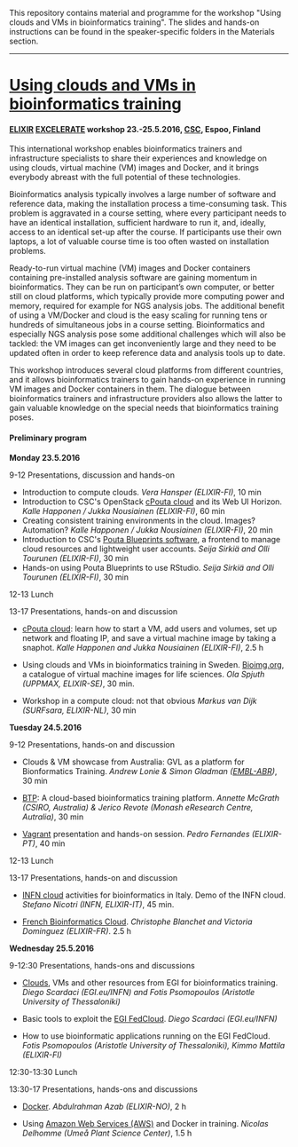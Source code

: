 This repository contains material and programme for the workshop "Using clouds and VMs in bioinformatics training". The slides and hands-on instructions can be found in the speaker-specific folders in the Materials section.

---
# [Using clouds and VMs in bioinformatics training](https://csc.fi/web/training/-/cloud-vm-bioinformatics)
#### [ELIXIR](https://www.elixir-europe.org/) [EXCELERATE](https://www.elixir-europe.org/excelerate) workshop 23.-25.5.2016, [CSC](https://www.csc.fi/how-to-reach-us), Espoo, Finland

This international workshop enables bioinformatics trainers and infrastructure specialists to share their experiences and knowledge on using clouds, virtual machine (VM) images and Docker, and it brings everybody abreast with the full potential of these technologies.

Bioinformatics analysis typically involves a large number of software and reference data, making the installation process a time-consuming task. This problem is aggravated in a course setting, where every participant needs to have an identical installation, sufficient hardware to run it, and, ideally, access to an identical set-up after the course. If participants use their own laptops, a lot of valuable course time is too often wasted on installation problems.

Ready-to-run virtual machine (VM) images and Docker containers containing pre-installed analysis software are gaining momentum in bioinformatics. They can be run on participant’s own computer, or better still on cloud platforms, which typically provide more computing power and memory, required for example for NGS analysis jobs. The additional benefit of using a VM/Docker and cloud is the easy scaling for running tens or hundreds of simultaneous jobs in a course setting. Bioinformatics and especially NGS analysis pose some additional challenges which will also be tackled: the VM images can get inconveniently large and they need to be updated often in order to keep reference data and analysis tools up to date.

This workshop introduces several cloud platforms from different countries, and it allows bioinformatics trainers to gain hands-on experience in running VM images and Docker containers in them. The dialogue between bioinformatics trainers and infrastructure providers also allows the latter to gain valuable knowledge on the special needs that bioinformatics training poses. 

#### Preliminary program

**Monday 23.5.2016**

9-12 Presentations, discussion and hands-on

- Introduction to compute clouds. *Vera Hansper (ELIXIR-FI)*, 10 min
- Introduction to CSC's OpenStack [cPouta cloud](https://research.csc.fi/pouta-user-guide) and its Web UI Horizon. *Kalle Happonen / Jukka Nousiainen (ELIXIR-FI)*, 60 min
- Creating consistent training environments in the cloud. Images? Automation? *Kalle Happonen / Jukka Nousiainen (ELIXIR-FI)*, 20 min
- Introduction to CSC's [Pouta Blueprints software](https://github.com/CSC-IT-Center-for-Science/pouta-blueprints), a frontend to manage cloud resources and lightweight user accounts. *Seija Sirkiä and Olli Tourunen (ELIXIR-FI)*, 30 min
- Hands-on using Pouta Blueprints to use RStudio. *Seija Sirkiä and Olli Tourunen (ELIXIR-FI)*, 30 min

12-13 Lunch

13-17 Presentations, hands-on and discussion

- [cPouta cloud](https://research.csc.fi/pouta-user-guide): learn how to start a VM, add users and volumes, set up network and floating IP, and save a virtual machine image by taking a snaphot. *Kalle Happonen and Jukka Nousiainen (ELIXIR-FI)*, 2.5 h

- Using clouds and VMs in bioinformatics training in Sweden. [Bioimg.org](https://bioimg.org/), a catalogue of virtual machine images for life sciences. *Ola Spjuth (UPPMAX, ELIXIR-SE)*, 30 min. 

- Workshop in a compute cloud: not that obvious *Markus van Dijk (SURFsara, ELIXIR-NL)*, 30 min

**Tuesday 24.5.2016**

9-12 Presentations, hands-on and discussion

- Clouds & VM showcase from Australia: GVL as a platform for Bionformatics Training. *Andrew Lonie & Simon Gladman ([EMBL-ABR](https://www.embl-abr.org.au))*, 30 min

- [BTP](http://bib.oxfordjournals.org/content/early/2016/04/14/bib.bbw032.long): A cloud-based bioinformatics training platform. *Annette McGrath (CSIRO, Australia) & Jerico Revote (Monash eResearch Centre, Autralia)*, 30 min

- [Vagrant](https://www.vagrantup.com/) presentation and hands-on session. *Pedro Fernandes (ELIXIR-PT)*, 40 min

12-13 Lunch

13-17 Presentations, hands-on and discussion

- [INFN cloud](http://www.recas-bari.it/index.php/en/) activities for bioinformatics in Italy. Demo of the INFN cloud. *Stefano Nicotri (INFN, ELIXIR-IT)*, 45 min.

- [French Bioinformatics Cloud](http://www.france-bioinformatique.fr/en/cloud). *Christophe Blanchet and Victoria Dominguez (ELIXIR-FR)*. 2.5 h

**Wednesday 25.5.2016**

9-12:30 Presentations, hands-ons and discussions

- [Clouds](https://www.egi.eu/solutions/fed-cloud/), VMs and other resources from EGI for bioinformatics training. *Diego Scardaci (EGI.eu/INFN) and Fotis Psomopoulos (Aristotle University of Thessaloniki)*

- Basic tools to exploit the [EGI FedCloud](https://www.egi.eu/solutions/fed-cloud/). *Diego Scardaci (EGI.eu/INFN)*

- How to use bioinformatic applications running on the EGI FedCloud. *Fotis Psomopoulos (Aristotle University of Thessaloniki), Kimmo Mattila (ELIXIR-FI)*

12:30-13:30 Lunch

13:30-17 Presentations, hands-ons and discussions

- [Docker](https://www.docker.com/). *Abdulrahman Azab (ELIXIR-NO)*, 2 h
 
- Using [Amazon Web Services (AWS)](https://aws.amazon.com/?nc2=h_lg) and Docker in training. *Nicolas Delhomme (Umeå Plant Science Center)*, 1.5 h



